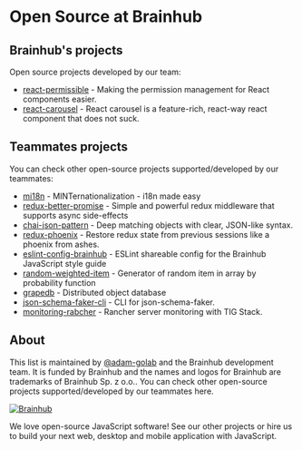 # Open Source at Brainhub

## Brainhub's projects

Open source projects developed by our team:

- [react-permissible](https://github.com/brainhubeu/react-permissible) - Making the permission management for React components easier.
- [react-carousel](https://github.com/brainhubeu/react-carousel) - React carousel is a feature-rich, react-way react component that does not suck.

## Teammates projects

You can check other open-source projects supported/developed by our teammates:

- [mi18n](https://github.com/Lukasz-pluszczewski/mi18n) - MINTernationalization - i18n made easy
- [redux-better-promise](https://github.com/Lukasz-pluszczewski/redux-better-promise) - Simple and powerful redux middleware that supports async side-effects
- [chai-json-pattern](https://github.com/damian-brainhub/chai-json-pattern) - Deep matching objects with clear, JSON-like syntax.
- [redux-phoenix](https://github.com/adam-golab/redux-phoenix) - Restore redux state from previous sessions like a phoenix from ashes.
- [eslint-config-brainhub](https://github.com/adam-golab/eslint-config-brainhub) - ESLint shareable config for the Brainhub JavaScript style guide
- [random-weighted-item](https://github.com/oprogramador/random-weighted-item) - Generator of random item in array by probability function
- [grapedb](https://github.com/oprogramador/grapedb) - Distributed object database
- [json-schema-faker-cli](https://github.com/oprogramador/json-schema-faker-cli) - CLI for json-schema-faker.
- [monitoring-rabcher](https://github.com/brainhubeu/monitoring-rancher) - Rancher server monitoring with TIG Stack.


## About

This list is maintained by [@adam-golab](https://github.com/adam-golab) and the Brainhub development team. It is funded by Brainhub and the names and logos for Brainhub are trademarks of Brainhub Sp. z o.o.. You can check other open-source projects supported/developed by our teammates here.

[![Brainhub](https://brainhub.eu/brainhub.svg)](https://brainhub.eu/?utm_source=github)

We love open-source JavaScript software! See our other projects or hire us to build your next web, desktop and mobile application with JavaScript.
